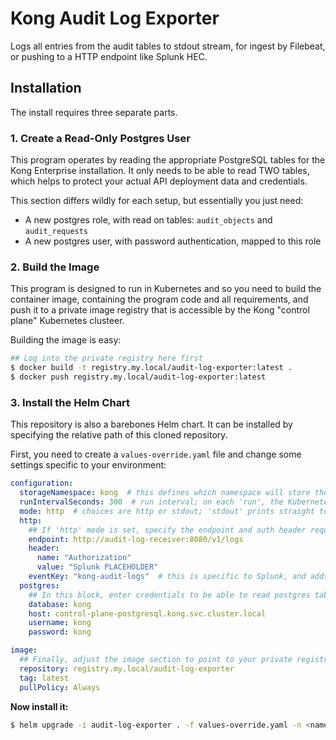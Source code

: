 # Kong Audit Log Exporter

Logs all entries from the audit tables to stdout stream, for ingest by Filebeat, or pushing to a HTTP endpoint like Splunk HEC.

## Installation

The install requires three separate parts.

### 1. Create a Read-Only Postgres User

This program operates by reading the appropriate PostgreSQL tables for the Kong Enterprise installation. It only needs to be able to read TWO tables, which helps to protect your actual API deployment data and credentials.

This section differs wildly for each setup, but essentially you just need:

* A new postgres role, with read on tables: `audit_objects` and `audit_requests`
* A new postgres user, with password authentication, mapped to this role

### 2. Build the Image

This program is designed to run in Kubernetes and so you need to build the container image, containing the program code and all requirements, and push it to a private image registry that is accessible by the Kong "control plane" Kubernetes clusteer.

Building the image is easy:

```sh
## Log into the private registry here first
$ docker build -t registry.my.local/audit-log-exporter:latest .
$ docker push registry.my.local/audit-log-exporter:latest
```

### 3. Install the Helm Chart

This repository is also a barebones Helm chart. It can be installed by specifying the relative path of this cloned repository.

First, you need to create a `values-override.yaml` file and change some settings specific to your environment:

```yaml
configuration:
  storageNamespace: kong  # this defines which namespace will store the 'tracking' record, which tells the program its last run time; just set it to the same namespace this program is going into
  runIntervalSeconds: 300  # run interval; on each 'run', the Kubernetes secret is updated, so keep this realistic (e.g. 5 minutes here)
  mode: http  # choices are http or stdout; 'stdout' prints straight to the console, so you can just scrape the data with e.g. fluent-bit
  http:
    ## If 'http' mode is set, specify the endpoint and auth header required to POST each JSON-formatted record
    endpoint: http://audit-log-receiver:8080/v1/logs
    header:
      name: "Authorization"
      value: "Splunk PLACEHOLDER"
    eventKey: "kong-audit-logs"  # this is specific to Splunk, and adds the JSON key "event" to each POST datum
  postgres:
    ## In this block, enter credentials to be able to read postgres tables 'audit_objects' and 'audit_requests'
    database: kong
    host: control-plane-postgresql.kong.svc.cluster.local
    username: kong
    password: kong

image:
  ## Finally, adjust the image section to point to your private registry; use pullSecret if registry authentication is required
  repository: registry.my.local/audit-log-exporter
  tag: latest 
  pullPolicy: Always
```

**Now install it:**

```sh
$ helm upgrade -i audit-log-exporter . -f values-override.yaml -n <namespace>
```
